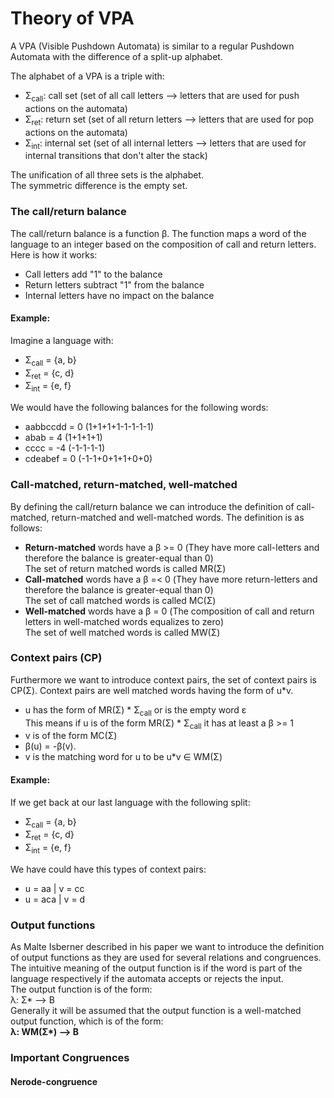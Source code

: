 # Theory of VPA
A VPA (Visible Pushdown Automata) is similar to a regular Pushdown Automata with the difference of a split-up alphabet. 

The alphabet of a VPA is a triple with:
- &Sigma;<sub>call</sub>: call set (set of all call letters --> letters that are used for push actions on the automata)
- &Sigma;<sub>ret</sub>: return set (set of all return letters --> letters that are used for pop actions on the automata)
- &Sigma;<sub>int</sub>: internal set (set of all internal letters --> letters that are used for internal transitions that don't alter the stack)

The unification of all three sets is the alphabet.  
The symmetric difference is the empty set.

### The call/return balance
The call/return balance is a function &beta;. The function maps a word of the language to an integer based on the composition of call and return letters. Here is how it works: 
- Call letters add "1" to the balance
- Return letters subtract "1" from the balance
- Internal letters have no impact on the balance

#### Example:  
Imagine a language with:
- &Sigma;<sub>call</sub> = {a, b} 
- &Sigma;<sub>ret</sub> = {c, d}
- &Sigma;<sub>int</sub> = {e, f}

We would have the following balances for the following words:
- aabbccdd = 0 (1+1+1+1-1-1-1-1)
- abab = 4 (1+1+1+1)
- cccc = -4 (-1-1-1-1)
- cdeabef = 0 (-1-1+0+1+1+0+0)

### Call-matched, return-matched, well-matched
By defining the call/return balance we can introduce the definition of call-matched, return-matched and well-matched words. The definition is as follows:
- **Return-matched** words have a &beta; >= 0 (They have more call-letters and therefore the balance is greater-equal than 0)  
The set of return matched words is called MR(&Sigma;)
- **Call-matched** words have a &beta; =< 0 (They have more return-letters and therefore the balance is greater-equal than 0)  
The set of call matched words is called MC(&Sigma;)
- **Well-matched** words have a &beta; = 0 (The composition of call and return letters in well-matched words equalizes to zero)  
The set of well matched words is called MW(&Sigma;)

### Context pairs (CP)
Furthermore we want to introduce context pairs, the set of context pairs is CP(&Sigma;). Context pairs are well matched words having the form of u*v.  
- u has the form of MR(&Sigma;) * &Sigma;<sub>call</sub> or is the empty word &epsilon;  
This means if u is of the form MR(&Sigma;) * &Sigma;<sub>call</sub> it has at least a &beta; >= 1
- v is of the form MC(&Sigma;)
- &beta;(u) = -&beta;(v).
- v is the matching word for u to be u*v &isin; WM(&Sigma;)
#### Example:  
If we get back at our last language with the following split:
- &Sigma;<sub>call</sub> = {a, b} 
- &Sigma;<sub>ret</sub> = {c, d}
- &Sigma;<sub>int</sub> = {e, f}

We have could have this types of context pairs:
- u = aa | v = cc
- u = aca | v = d

### Output functions 
As Malte Isberner described in his paper we want to introduce the definition of output functions as they are used for several relations and congruences.  
The intuitive meaning of the output function is if the word is part of the language respectively if the automata accepts or rejects the input.  
The output function is of the form:  
&lambda;: &Sigma;* --> B  
Generally it will be assumed that the output function is a well-matched output function, which is of the form:  
**&lambda;: WM(&Sigma;*) --> B**

### Important Congruences

#### Nerode-congruence
